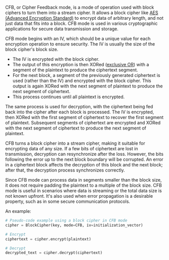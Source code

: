 CFB, or Cipher Feedback mode, is a mode of operation used with block ciphers to turn them into a stream cipher. It allows a block cipher like [AES (Advanced Encryption Standard)](../cryptography/aes.md) to encrypt data of arbitrary length, and not just data that fits into a block. CFB mode is used in various cryptographic applications for secure data transmission and storage.

CFB mode begins with an IV, which should be a unique value for each encryption operation to ensure security. The IV is usually the size of the block cipher's block size.

- The IV is encrypted with the block cipher.
- The output of this encryption is then XORed ([exclusive OR](../cryptography/xor.md)) with a segment of the plaintext to produce the ciphertext segment.
- For the next block, a segment of the previously generated ciphertext is used (rather than the IV) and encrypted with the block cipher. This output is again XORed with the next segment of plaintext to produce the next segment of ciphertext.
- This process continues until all plaintext is encrypted.

The same process is used for decryption, with the ciphertext being fed back into the cipher after each block is processed. The IV is encrypted, then XORed with the first segment of ciphertext to recover the first segment of plaintext. Subsequent segments of ciphertext are encrypted and XORed with the next segment of ciphertext to produce the next segment of plaintext.

CFB turns a block cipher into a stream cipher, making it suitable for encrypting data of any size. If a few bits of ciphertext are lost in transmission, decryption can resynchronize after the loss. However, the bits following the error up to the next block boundary will be corrupted. An error in a ciphertext block affects the decryption of this block and the next block; after that, the decryption process synchronizes correctly.

Since CFB mode can process data in segments smaller than the block size, it does not require padding the plaintext to a multiple of the block size. CFB mode is useful in scenarios where data is streaming or the total data size is not known upfront. It's also used when error propagation is a desirable property, such as in some secure communication protocols.

An example:

```python
# Pseudo-code example using a block cipher in CFB mode
cipher = BlockCipher(key, mode=CFB, iv=initialization_vector)

# Encrypt
ciphertext = cipher.encrypt(plaintext)

# Decrypt
decrypted_text = cipher.decrypt(ciphertext)
```
